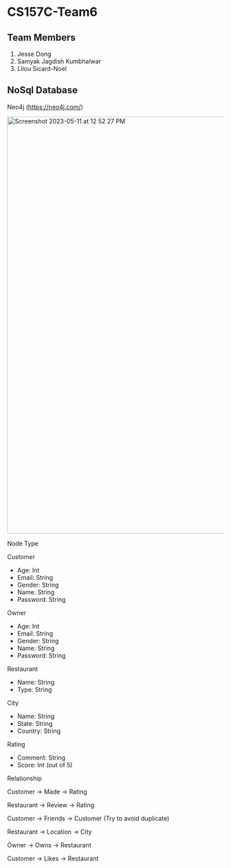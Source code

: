 # CS157C-Team6

## **Team Members**

1. Jesse Dong
2. Samyak Jagdish Kumbhalwar
3. Lilou Sicard-Noel

## **NoSql Database**

Neo4j (https://neo4j.com/)

<img width="968" alt="Screenshot 2023-05-11 at 12 52 27 PM" src="https://github.com/lilousicard/CS157C-Team6/assets/11585585/c1e0814c-69ac-4779-be1a-351c227ab854">
 
Node Type

Customer
- Age: Int
- Email: String
- Gender: String
- Name: String
- Password: String

Owner
- Age: Int
- Email: String
- Gender: String
- Name: String
- Password: String

Restaurant
- Name: String
- Type: String

City
- Name: String
- State: String
- Country: String

Rating
- Comment: String
- Score: Int (out of 5)

Relationship

Customer -> Made -> Rating

Restaurant -> Review -> Rating

Customer -> Friends -> Customer (Try to avoid duplicate)

Restaurant -> Location -> City

Owner -> Owns -> Restaurant

Customer -> Likes -> Restaurant



